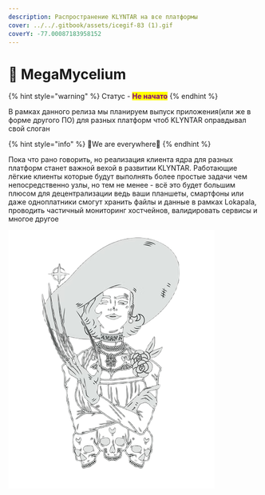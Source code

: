 ```yaml
---
description: Распространение KLYNTAR на все платформы
cover: ../../.gitbook/assets/icegif-83 (1).gif
coverY: -77.00087183958152
---
```


# 🍄 MegaMycelium

{% hint style="warning" %}
Статус - <mark style="color:purple;">**Не начато**</mark>
{% endhint %}

В рамках данного релиза мы планируем выпуск приложения(или же в форме другого ПО) для разных платформ чтоб KLYNTAR оправдывал свой слоган

{% hint style="info" %}
🌌We are everywhere🌌
{% endhint %}

Пока что рано говорить, но реализация клиента ядра для разных платформ станет важной вехой в развитии KLYNTAR. Работающие лёгкие клиенты которые будут выполнять более простые задачи чем непосредственно узлы, но тем не менее - всё это будет большим плюсом для децентрализации ведь ваши планшеты, смартфоны или даже одноплатники смогут хранить файлы и данные в рамках Lokapala, проводить частичный мониторинг хостчейнов, валидировать сервисы и многое другое

![](<../../.gitbook/assets/megaphotoAid-removed-background-photoaidcom-invert (1)photoAid-removed-background.png>)
